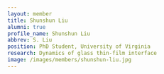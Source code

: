 ```yaml
---
layout: member
title: Shunshun Liu
alumni: true 
profile_name: Shunshun Liu
abbrev: S. Liu
position: PhD Student, University of Virginia
research: Dynamics of glass thin-film interface
image: /images/members/shunshun-liu.jpg
---
```



